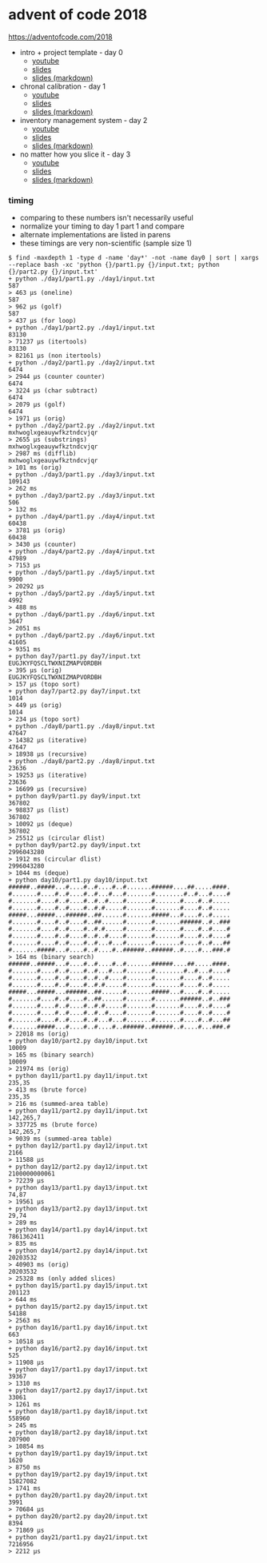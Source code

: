 advent of code 2018
===================

https://adventofcode.com/2018

- intro + project template - day 0
    - [youtube](https://www.youtube.com/watch?v=rpCsg3iVGhA)
    - [slides](https://anthonywritescode.github.io/aoc2018/day0/)
    - [slides (markdown)](https://github.com/anthonywritescode/aoc2018/blob/master/day0/slides.md)
- chronal calibration - day 1
    - [youtube](https://www.youtube.com/watch?v=TwaEIBXCWFE)
    - [slides](https://anthonywritescode.github.io/aoc2018/day1/)
    - [slides (markdown)](https://github.com/anthonywritescode/aoc2018/blob/master/day1/slides.md)
- inventory management system - day 2
    - [youtube](https://www.youtube.com/watch?v=ZU_bRzoBwbA)
    - [slides](https://anthonywritescode.github.io/aoc2018/day2/)
    - [slides (markdown)](https://github.com/anthonywritescode/aoc2018/blob/master/day2/slides.md)
- no matter how you slice it - day 3
    - [youtube](https://www.youtube.com/watch?v=r89Bfu7Ccs8)
    - [slides](https://anthonywritescode.github.io/aoc2018/day3/)
    - [slides (markdown)](https://github.com/anthonywritescode/aoc2018/blob/master/day3/slides.md)


### timing

- comparing to these numbers isn't necessarily useful
- normalize your timing to day 1 part 1 and compare
- alternate implementations are listed in parens
- these timings are very non-scientific (sample size 1)

```console
$ find -maxdepth 1 -type d -name 'day*' -not -name day0 | sort | xargs --replace bash -xc 'python {}/part1.py {}/input.txt; python {}/part2.py {}/input.txt'
+ python ./day1/part1.py ./day1/input.txt
587
> 463 μs (oneline)
587
> 962 μs (golf)
587
> 437 μs (for loop)
+ python ./day1/part2.py ./day1/input.txt
83130
> 71237 μs (itertools)
83130
> 82161 μs (non itertools)
+ python ./day2/part1.py ./day2/input.txt
6474
> 2944 μs (counter counter)
6474
> 3224 μs (char subtract)
6474
> 2079 μs (golf)
6474
> 1971 μs (orig)
+ python ./day2/part2.py ./day2/input.txt
mxhwoglxgeauywfkztndcvjqr
> 2655 μs (substrings)
mxhwoglxgeauywfkztndcvjqr
> 2987 ms (difflib)
mxhwoglxgeauywfkztndcvjqr
> 101 ms (orig)
+ python ./day3/part1.py ./day3/input.txt
109143
> 262 ms
+ python ./day3/part2.py ./day3/input.txt
506
> 132 ms
+ python ./day4/part1.py ./day4/input.txt
60438
> 3781 μs (orig)
60438
> 3430 μs (counter)
+ python ./day4/part2.py ./day4/input.txt
47989
> 7153 μs
+ python ./day5/part1.py ./day5/input.txt
9900
> 20292 μs
+ python ./day5/part2.py ./day5/input.txt
4992
> 488 ms
+ python ./day6/part1.py ./day6/input.txt
3647
> 2051 ms
+ python ./day6/part2.py ./day6/input.txt
41605
> 9351 ms
+ python day7/part1.py day7/input.txt
EUGJKYFQSCLTWXNIZMAPVORDBH
> 395 μs (orig)
EUGJKYFQSCLTWXNIZMAPVORDBH
> 157 μs (topo sort)
+ python day7/part2.py day7/input.txt
1014
> 449 μs (orig)
1014
> 234 μs (topo sort)
+ python ./day8/part1.py ./day8/input.txt
47647
> 14382 μs (iterative)
47647
> 18938 μs (recursive)
+ python ./day8/part2.py ./day8/input.txt
23636
> 19253 μs (iterative)
23636
> 16699 μs (recursive)
+ python day9/part1.py day9/input.txt
367802
> 98837 μs (list)
367802
> 10092 μs (deque)
367802
> 25512 μs (circular dlist)
+ python day9/part2.py day9/input.txt
2996043280
> 1912 ms (circular dlist)
2996043280
> 1044 ms (deque)
+ python day10/part1.py day10/input.txt
######..#####...#....#..#....#..#.......######....##.....####.
#.......#....#..#....#..#...#...#.......#........#..#...#....#
#.......#....#..#....#..#..#....#.......#.......#....#..#.....
#.......#....#..#....#..#.#.....#.......#.......#....#..#.....
#####...#####...######..##......#.......#####...#....#..#.....
#.......#....#..#....#..##......#.......#.......######..#..###
#.......#....#..#....#..#.#.....#.......#.......#....#..#....#
#.......#....#..#....#..#..#....#.......#.......#....#..#....#
#.......#....#..#....#..#...#...#.......#.......#....#..#...##
#.......#####...#....#..#....#..######..######..#....#...###.#
> 164 ms (binary search)
######..#####...#....#..#....#..#.......######....##.....####.
#.......#....#..#....#..#...#...#.......#........#..#...#....#
#.......#....#..#....#..#..#....#.......#.......#....#..#.....
#.......#....#..#....#..#.#.....#.......#.......#....#..#.....
#####...#####...######..##......#.......#####...#....#..#.....
#.......#....#..#....#..##......#.......#.......######..#..###
#.......#....#..#....#..#.#.....#.......#.......#....#..#....#
#.......#....#..#....#..#..#....#.......#.......#....#..#....#
#.......#....#..#....#..#...#...#.......#.......#....#..#...##
#.......#####...#....#..#....#..######..######..#....#...###.#
> 22018 ms (orig)
+ python day10/part2.py day10/input.txt
10009
> 165 ms (binary search)
10009
> 21974 ms (orig)
+ python day11/part1.py day11/input.txt
235,35
> 413 ms (brute force)
235,35
> 216 ms (summed-area table)
+ python day11/part2.py day11/input.txt
142,265,7
> 337725 ms (brute force)
142,265,7
> 9039 ms (summed-area table)
+ python day12/part1.py day12/input.txt
2166
> 11588 μs
+ python day12/part2.py day12/input.txt
2100000000061
> 72239 μs
+ python day13/part1.py day13/input.txt
74,87
> 19561 μs
+ python day13/part2.py day13/input.txt
29,74
> 289 ms
+ python day14/part1.py day14/input.txt
7861362411
> 835 ms
+ python day14/part2.py day14/input.txt
20203532
> 40903 ms (orig)
20203532
> 25328 ms (only added slices)
+ python day15/part1.py day15/input.txt
201123
> 644 ms
+ python day15/part2.py day15/input.txt
54188
> 2563 ms
+ python day16/part1.py day16/input.txt
663
> 10518 μs
+ python day16/part2.py day16/input.txt
525
> 11908 μs
+ python day17/part1.py day17/input.txt
39367
> 1310 ms
+ python day17/part2.py day17/input.txt
33061
> 1261 ms
+ python day18/part1.py day18/input.txt
558960
> 245 ms
+ python day18/part2.py day18/input.txt
207900
> 10854 ms
+ python day19/part1.py day19/input.txt
1620
> 8750 ms
+ python day19/part2.py day19/input.txt
15827082
> 1741 ms
+ python day20/part1.py day20/input.txt
3991
> 70684 μs
+ python day20/part2.py day20/input.txt
8394
> 71869 μs
+ python day21/part1.py day21/input.txt
7216956
> 2212 μs
```
